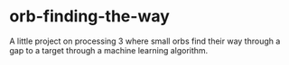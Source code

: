 # orb-finding-the-way
A little project on processing 3 where small orbs find their way through a gap to a target through a machine learning algorithm.
